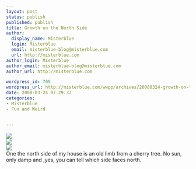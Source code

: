 ```yaml
---
layout: post
status: publish
published: publish
title: Growth on the North Side
author:
  display_name: Misterblue
  login: Misterblue
  email: misterblue-blog@misterblue.com
  url: http://misterblue.com
author_login: Misterblue
author_email: misterblue-blog@misterblue.com
author_url: http://misterblue.com

wordpress_id: 709
wordpress_url: http://misterblue.com/wwpp/archives/20080324-growth-on-the-north-side
date: 2008-03-24 07:29:37
categories:
- Misterblue
- Fun and Weird


---
```

<div class="g2image_float_left"><a href="/images/oldimages/1902.jpg"><img src="/images/oldimages/thumb/1902.jpg" class="oldImageThumb"/></a></div><div class="g2image_float_right"><a href="/images/oldimages/1905"><img src="/images/oldimages/thumb/1905" class="oldImageThumb"/></a></div><div class="g2image_float_righ"><a href="/images/oldimages/1908"><img src="/images/oldimages/thumb/1908" class="oldImageThumb"/></a></div>One the north side of my house is an old limb from a cherry tree. No sun, only damp and ,yes, you can tell which side faces north.
